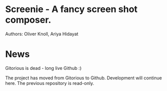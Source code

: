# Screenie - A fancy screen shot composer.

Authors: Oliver Knoll, Ariya Hidayat

# News

Gitorious is dead - long live Github :)

The project has moved from Gitorious to Github. Development will continue here. The previous repository is read-only.

